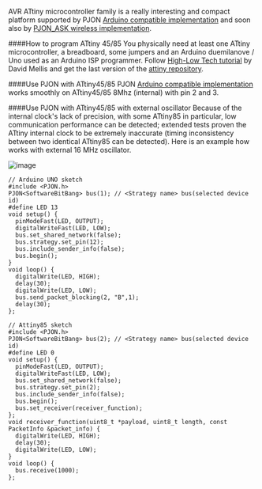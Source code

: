 AVR ATtiny microcontroller family is a really interesting and compact platform supported by PJON [Arduino compatible implementation](https://github.com/gioblu/PJON) and soon also by [PJON_ASK wireless implementation](https://github.com/gioblu/PJON_ASK). 

####How to program ATtiny 45/85
You physically need at least one ATtiny microcontroller, a breadboard, some jumpers and an Arduino duemilanove / Uno used as an Arduino ISP programmer. Follow [High-Low Tech tutorial](http://highlowtech.org/?p=1706) by David Mellis and get the last version of the [attiny repository](https://github.com/damellis/attiny).

####Use PJON with ATtiny45/85
PJON [Arduino compatible implementation](https://github.com/gioblu/PJON) works smoothly on ATtiny45/85 8Mhz (internal) with pin 2 and 3.  

####Use PJON with ATtiny45/85 with external oscillator
Because of the internal clock's lack of precision, with some ATtiny85 in particular, low communication performance can be detected; extended tests proven the ATtiny internal clock to be extremely inaccurate (timing inconsistency between two identical ATtiny85 can be detected). Here is an example how works with external 16 MHz oscillator.

![image](https://cloud.githubusercontent.com/assets/6849527/21525671/0e9eab1e-cd1f-11e6-8e42-b9396dffc8d6.png)

```
// Arduino UNO sketch
#include <PJON.h>
PJON<SoftwareBitBang> bus(1); // <Strategy name> bus(selected device id)
#define LED 13
void setup() {
  pinModeFast(LED, OUTPUT);
  digitalWriteFast(LED, LOW);
  bus.set_shared_network(false);
  bus.strategy.set_pin(12);
  bus.include_sender_info(false);
  bus.begin();
}
void loop() {  
  digitalWrite(LED, HIGH);
  delay(30);
  digitalWrite(LED, LOW);
  bus.send_packet_blocking(2, "B",1);
  delay(30);
};

```

```
// Attiny85 sketch
#include <PJON.h>
PJON<SoftwareBitBang> bus(2); // <Strategy name> bus(selected device id)
#define LED 0
void setup() {
  pinModeFast(LED, OUTPUT);
  digitalWriteFast(LED, LOW);
  bus.set_shared_network(false);
  bus.strategy.set_pin(2);
  bus.include_sender_info(false);
  bus.begin();
  bus.set_receiver(receiver_function);
};
void receiver_function(uint8_t *payload, uint8_t length, const PacketInfo &packet_info) {
  digitalWrite(LED, HIGH);
  delay(30);
  digitalWrite(LED, LOW);
}
void loop() {
  bus.receive(1000);
};

```
